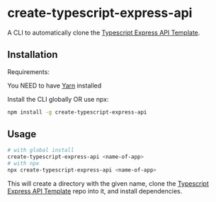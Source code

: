 # create-typescript-express-api

A CLI to automatically clone the [Typescript Express API Template](https://github.com/LeoF99/typescript-express-template).

## Installation

Requirements:

You NEED to have [Yarn](https://yarnpkg.com/) installed

Install the CLI globally OR use npx:

```sh
npm install -g create-typescript-express-api
```

## Usage

```sh
# with global install
create-typescript-express-api <name-of-app>
# with npx
npx create-typescript-express-api <name-of-app>
```

This will create a directory with the given name, clone the [Typescript Express API Template](https://github.com/LeoF99/typescript-express-template) repo into it, and install dependencies.